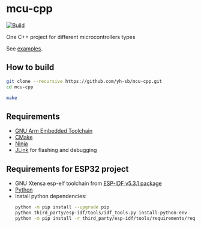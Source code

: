 # mcu-cpp

[![Build](https://github.com/yh-sb/mcu-cpp/actions/workflows/build.yml/badge.svg)](https://github.com/yh-sb/mcu-cpp/actions/workflows/build.yml)

One C++ project for different microcontrollers types

See [examples](examples/).

## How to build
```bash
git clone --recursive https://github.com/yh-sb/mcu-cpp.git
cd mcu-cpp

make
```

## Requirements
* [GNU Arm Embedded Toolchain](https://developer.arm.com/downloads/-/arm-gnu-toolchain-downloads)
* [CMake](https://cmake.org/download)
* [Ninja](https://ninja-build.org)
* [JLink](https://www.segger.com/downloads/jlink) for flashing and debugging

## Requirements for ESP32 project
* GNU Xtensa esp-elf toolchain from [ESP-IDF v5.3.1 package](https://dl.espressif.com/dl/esp-idf)
* [Python](https://www.python.org/downloads)
* Install python dependencies:
    ```sh
    python -m pip install --upgrade pip
    python third_party/esp-idf/tools/idf_tools.py install-python-env
    python -m pip install -r third_party/esp-idf/tools/requirements/requirements.core.txt
    ```
